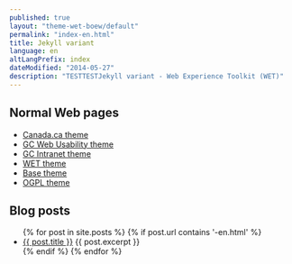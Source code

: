 ```yaml
---
published: true
layout: "theme-wet-boew/default"
permalink: "index-en.html"
title: Jekyll variant
language: en
altLangPrefix: index
dateModified: "2014-05-27"
description: "TESTTESTJekyll variant - Web Experience Toolkit (WET)"
---
```


## Normal Web pages

* [Canada.ca theme](gcweb/index-en.html)
* [GC Web Usability theme](theme-gcwu-fegc/index-en.html)
* [GC Intranet theme](theme-gc-intranet/index-en.html)
* [WET theme](theme-wet-boew/index-en.html)
* [Base theme](theme-base/index-en.html)
* [OGPL theme](theme-ogpl/index-en.html)

## Blog posts

<ul>
{% for post in site.posts %}
{% if post.url contains '-en.html' %}
    <li>
		<a href="{{ post.url | remove_first:'/' }}">{{ post.title }}</a>
		{{ post.excerpt }}
    </li>
{% endif %}
{% endfor %}
</ul>
